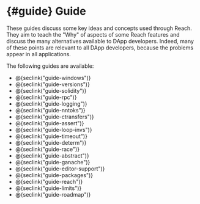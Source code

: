 # {#guide} Guide

These guides discuss some key ideas and concepts used through Reach.
They aim to teach the "Why" of aspects of some Reach features and discuss the many alternatives available to DApp developers.
Indeed, many of these points are relevant to all DApp developers, because the problems appear in all applications.

The following guides are available:
+ @{seclink("guide-windows")}
+ @{seclink("guide-versions")}
+ @{seclink("guide-solidity")}
+ @{seclink("guide-rpc")}
+ @{seclink("guide-logging")}
+ @{seclink("guide-nntoks")}
+ @{seclink("guide-ctransfers")}
+ @{seclink("guide-assert")}
+ @{seclink("guide-loop-invs")}
+ @{seclink("guide-timeout")}
+ @{seclink("guide-determ")}
+ @{seclink("guide-race")}
+ @{seclink("guide-abstract")}
+ @{seclink("guide-ganache")}
+ @{seclink("guide-editor-support")}
+ @{seclink("guide-packages")}
+ @{seclink("guide-reach")}
+ @{seclink("guide-limits")}
+ @{seclink("guide-roadmap")}

